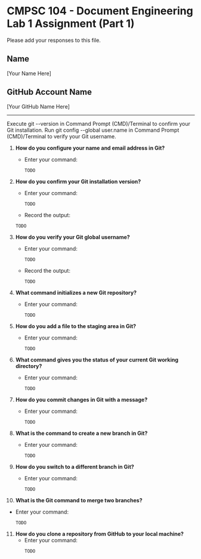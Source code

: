 # CMPSC 104 - Document Engineering Lab 1 Assignment (Part 1)

Please add your responses to this file.

## Name
[Your Name Here]

## GitHub Account Name
[Your GitHub Name Here]

---

Execute git --version in Command Prompt (CMD)/Terminal to confirm your Git installation.
Run git config --global user.name in Command Prompt (CMD)/Terminal to verify your Git username.

1. **How do you configure your name and email address in Git?**
   - Enter your command:
     ```
     TODO
     ```

2. **How do you confirm your Git installation version?**
   - Enter your command:
     ```
     TODO
     ```
    - Record the output:
     ```
     TODO
     ```

3. **How do you verify your Git global username?**
   - Enter your command:
     ```
     TODO
     ```
   - Record the output:
     ```
     TODO
     ```

4. **What command initializes a new Git repository?**
   - Enter your command:
     ```
     TODO
     ```

5. **How do you add a file to the staging area in Git?**
   - Enter your command:
     ```
     TODO
     ```

6. **What command gives you the status of your current Git working directory?**
   - Enter your command:
     ```
     TODO
     ```

7. **How do you commit changes in Git with a message?**
   - Enter your command:
     ```
     TODO
     ```

8. **What is the command to create a new branch in Git?**
   - Enter your command:
     ```
     TODO
     ```

9. **How do you switch to a different branch in Git?**
   - Enter your command:
     ```
     TODO
     ```

10. **What is the Git command to merge two branches?**
   - Enter your command:
     ```
     TODO
     ```

11. **How do you clone a repository from GitHub to your local machine?**
    - Enter your command:
      ```
      TODO
      ```